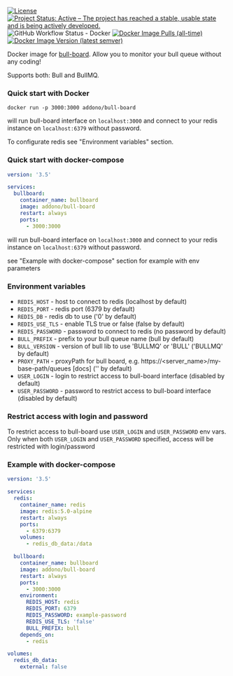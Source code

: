 [![License](https://img.shields.io/github/license/Addono/bull-board-docker?style=flat-square)](https://github.com/Addono/bull-board-docker/blob/master/LICENSE)
[![Project Status: Active – The project has reached a stable, usable state and is being actively developed.](https://img.shields.io/badge/project%20status-Active-greengrass?style=flat-square)](https://www.repostatus.org/#active)
![GitHub Workflow Status - Docker](https://img.shields.io/github/actions/workflow/status/Addono/bull-board-docker/docker-publish.yml?style=flat-square)
[
![Docker Image Pulls (all-time)](https://img.shields.io/docker/pulls/addono/bull-board?style=flat-square)
![Docker Image Version (latest semver)](https://img.shields.io/docker/v/addono/bull-board?sort=semver&style=flat-square)
](https://hub.docker.com/r/addono/bull-board)

Docker image for [bull-board]. Allow you to monitor your bull queue without any coding!

Supports both: Bull and BullMQ.

### Quick start with Docker

```
docker run -p 3000:3000 addono/bull-board
```
will run bull-board interface on `localhost:3000` and connect to your redis instance on `localhost:6379` without password.

To configurate redis see "Environment variables" section.

### Quick start with docker-compose
```yaml
version: '3.5'

services:
  bullboard:
    container_name: bullboard
    image: addono/bull-board
    restart: always
    ports:
      - 3000:3000
```
will run bull-board interface on `localhost:3000` and connect to your redis instance on `localhost:6379` without password.

see "Example with docker-compose" section for example with env parameters


### Environment variables
* `REDIS_HOST` - host to connect to redis (localhost by default)
* `REDIS_PORT` - redis port (6379 by default)
* `REDIS_DB` - redis db to use ('0' by default)
* `REDIS_USE_TLS` - enable TLS true or false (false by default)
* `REDIS_PASSWORD` - password to connect to redis (no password by default)
* `BULL_PREFIX` - prefix to your bull queue name (bull by default)
* `BULL_VERSION` - version of bull lib to use 'BULLMQ' or 'BULL' ('BULLMQ' by default)
* `PROXY_PATH` - proxyPath for bull board, e.g. https://<server_name>/my-base-path/queues [docs] ('' by default)
* `USER_LOGIN` - login to restrict access to bull-board interface (disabled by default)
* `USER_PASSWORD` - password to restrict access to bull-board interface (disabled by default)


### Restrict access with login and password

To restrict access to bull-board use `USER_LOGIN` and `USER_PASSWORD` env vars.
Only when both `USER_LOGIN` and `USER_PASSWORD` specified, access will be restricted with login/password


### Example with docker-compose
```yaml
version: '3.5'

services:
  redis:
    container_name: redis
    image: redis:5.0-alpine
    restart: always
    ports:
      - 6379:6379
    volumes:
      - redis_db_data:/data

  bullboard:
    container_name: bullboard
    image: addono/bull-board
    restart: always
    ports:
      - 3000:3000
    environment:
      REDIS_HOST: redis
      REDIS_PORT: 6379
      REDIS_PASSWORD: example-password
      REDIS_USE_TLS: 'false'
      BULL_PREFIX: bull
    depends_on:
      - redis

volumes:
  redis_db_data:
    external: false
```

[bull-board]: https://github.com/felixmosh/bull-board
